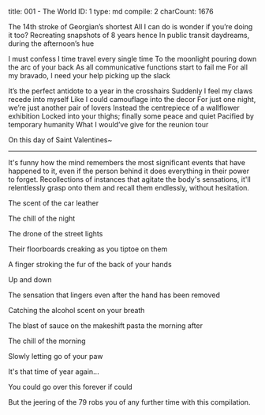 title:          001 - The World
ID:             1
type:           md
compile:        2
charCount:      1676


The 14th stroke of Georgian’s shortest
All I can do is wonder if you’re doing it too?
Recreating snapshots of 8 years hence
In public transit daydreams, during the afternoon’s hue

I must confess I time travel every single time
To the moonlight pouring down the arc of your back
As all communicative functions start to fail me
For all my bravado, I need your help picking up the slack

It’s the perfect antidote to a year in the crosshairs
Suddenly I feel my claws recede into myself
Like I could camouflage into the decor
For just one night, we’re just another pair of lovers
Instead the centrepiece of a wallflower exhibition
Locked into your thighs; finally some peace and quiet
Pacified by temporary humanity
What I would’ve give for the reunion tour

On this day of Saint Valentines~

---------------------------------------------------

It's funny how the mind remembers the most significant events that have happened to it, even if the person behind it does everything in their power to forget. Recollections of instances that agitate the body's sensations, it'll relentlessly grasp onto them and recall them endlessly, without hesitation.

The scent of the car leather

The chill of the night

The drone of the street lights

Their floorboards creaking as you tiptoe on them

A finger stroking the fur of the back of your hands

Up and down

The sensation that lingers even after the hand has been removed

Catching the alcohol scent on your breath

The blast of sauce on the makeshift pasta the morning after

The chill of the morning

Slowly letting go of your paw

It's that time of year again...

You could go over this forever if could

But the jeering of the 79 robs you of any further time with this compilation.
